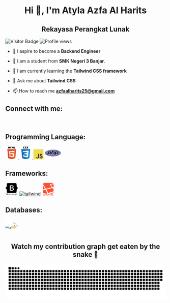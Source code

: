 <!-- ## 👋 Hey everyone 👋 -->
<h1 align="center">Hi 👋, I'm Atyla Azfa Al Harits</h1>
<h2 align="center">Rekayasa Perangkat Lunak</h2>

  ![Visitor Badge](https://visitor-badge.feriirawann.repl.co?username=alharyts&repo=alharyts)
  ![Profile views](https://visitor-badge.glitch.me/badge?page_id=alharyts.alharyts)

- 🔭 I aspire to become a **Backend Engineer**

- 🏫 I am a student from **SMK Negeri 3 Banjar**.

- 🌱 I am currently learning the **Tailwind CSS framework**

- 💬 Ask me about **Tailwind CSS**

- 📫 How to reach me **azfaalharits25@gmail.com**

<h2 align="left">Connect with me:</h2>
<p align="left">
<a href="http://twitter.com/alharits25" target="blank"><img align="center" src="https://github.com/mishmanners/MishManners/blob/master/socials/twitter%20(2).png" title = "Twitter" alt="" height="35" /></a>
<a href="http://linkedin.com/in/alharits25" target="blank"><img align="center" src="https://github.com/mishmanners/MishManners/blob/master/socials/transparent-Linkedin-logo-icon.png" alt="" height="35" /></a>
<a href="http://instagram.com/alharits25" target="blank"><img align="center" src="https://github.com/mishmanners/MishManners/blob/master/socials/instagram.png" alt="" height="35" /></a>
</p>

<h2 align="left">Programming Language:</h2>
<p align="left">
<a href="https://www.w3schools.com/css/" target="_blank" rel="noreferrer"> <img src="https://raw.githubusercontent.com/devicons/devicon/master/icons/html5/html5-original-wordmark.svg" alt="html5" width="40" height="40"/> </a>
<a href="https://www.w3schools.com/css/" target="_blank" rel="noreferrer"> <img src="https://raw.githubusercontent.com/devicons/devicon/master/icons/css3/css3-original-wordmark.svg" alt="css3" width="40" height="40"/> </a>
<a href="https://developer.mozilla.org/en-US/docs/Web/JavaScript" target="_blank" rel="noreferrer"> 
<img src="https://raw.githubusercontent.com/devicons/devicon/master/icons/javascript/javascript-original.svg" alt="javascript" width="32" height="32"/></a>
<a href="https://php.net" target="_blank" rel="noreferrer"> 
<img src="https://raw.githubusercontent.com/devicons/devicon/master/icons/php/php-original.svg" alt="php" width="50" height="40"/></a>
</p>

<h2 align="left">Frameworks:</h2>
<p align="left">
<a href="https://getbootstrap.com" target="_blank" rel="noreferrer"> 
<img src="https://raw.githubusercontent.com/devicons/devicon/master/icons/bootstrap/bootstrap-plain-wordmark.svg" alt="bootstrap" width="40" height="40"/> </a>
<a href="https://tailwindcss.com/" target="_blank" rel="noreferrer"> <img src="https://www.vectorlogo.zone/logos/tailwindcss/tailwindcss-icon.svg" alt="tailwind" width="40" height="40"/> </a>
<a href="https://laravel.com/" target="_blank" rel="noreferrer"> <img src="https://raw.githubusercontent.com/devicons/devicon/master/icons/laravel/laravel-plain-wordmark.svg" alt="laravel" width="40" height="40"/> </a>
</p>

<h2 align="left">Databases:</h2>
<p align="left">
<a href="https://www.mysql.com/" target="_blank" rel="noreferrer"> <img src="https://raw.githubusercontent.com/devicons/devicon/master/icons/mysql/mysql-original-wordmark.svg" alt="mysql" width="40" height="40"/> </a>
</p>


<h2 align="center">Watch my contribution graph get eaten by the snake 🐍</h2>

![mishmanners snake gif](https://github.com/mishmanners/MishManners/blob/output/github-contribution-grid-snake.svg)


<!-- Halo, saya adalah [nama Anda], lulusan SMK jurusan RPL (Rekayasa Perangkat Lunak). Saya sangat tertarik pada dunia teknologi dan ingin memulai karir di bidang [bidang atau industri yang Anda minati].

Saat belajar di SMK, saya telah mempelajari [bahasa pemrograman atau teknologi yang Anda kuasai] dan mengerjakan beberapa proyek, termasuk [proyek atau aplikasi yang telah Anda buat]. Saya juga mengikuti pelatihan dan sertifikasi di [nama pelatihan atau sertifikasi yang Anda peroleh].

Sekarang, saya sedang mencari kesempatan untuk bekerja atau magang di bidang teknologi untuk memperluas pengetahuan saya dan mengembangkan keterampilan saya dalam lingkungan kerja yang sesuai.

Di luar pekerjaan, saya suka [hobi atau kegiatan Anda seperti coding, bermain game, atau mengikuti forum teknologi]. Saya juga senang belajar [hal-hal baru seperti bahasa pemrograman atau teknologi baru] untuk meningkatkan keterampilan saya dan memperluas pengetahuan saya dalam bidang teknologi.

Jika Anda tertarik untuk bekerja sama dengan saya atau memberikan saran, jangan ragu untuk mengirim pesan atau terhubung melalui akun LinkedIn saya di [nama akun LinkedIn Anda].

Terima kasih telah mengunjungi profil saya!
 -->
